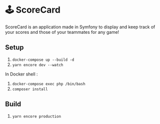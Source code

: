 # 🕹 ScoreCard

ScoreCard is an application made in Symfony to display and keep track of your scores and those of your teammates for any game!

## Setup

1. `docker-compose up --build -d`
1. `yarn encore dev --watch`

In Docker shell :

1. `docker-compose exec php /bin/bash`
1. `composer install`

## Build

1. `yarn encore production `
